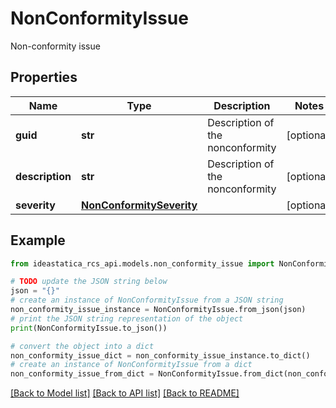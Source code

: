 # NonConformityIssue

Non-conformity issue

## Properties

Name | Type | Description | Notes
------------ | ------------- | ------------- | -------------
**guid** | **str** | Description of the nonconformity | [optional] 
**description** | **str** | Description of the nonconformity | [optional] 
**severity** | [**NonConformitySeverity**](NonConformitySeverity.md) |  | [optional] 

## Example

```python
from ideastatica_rcs_api.models.non_conformity_issue import NonConformityIssue

# TODO update the JSON string below
json = "{}"
# create an instance of NonConformityIssue from a JSON string
non_conformity_issue_instance = NonConformityIssue.from_json(json)
# print the JSON string representation of the object
print(NonConformityIssue.to_json())

# convert the object into a dict
non_conformity_issue_dict = non_conformity_issue_instance.to_dict()
# create an instance of NonConformityIssue from a dict
non_conformity_issue_from_dict = NonConformityIssue.from_dict(non_conformity_issue_dict)
```
[[Back to Model list]](../README.md#documentation-for-models) [[Back to API list]](../README.md#documentation-for-api-endpoints) [[Back to README]](../README.md)


